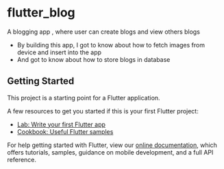 # flutter_blog 

A blogging app , where user can create blogs and view others blogs

- By building this app, I got to know about how to fetch images from device and insert into the app
- And got to know about how to store blogs in database 

## Getting Started

This project is a starting point for a Flutter application.

A few resources to get you started if this is your first Flutter project:

- [Lab: Write your first Flutter app](https://flutter.dev/docs/get-started/codelab)
- [Cookbook: Useful Flutter samples](https://flutter.dev/docs/cookbook)

For help getting started with Flutter, view our
[online documentation](https://flutter.dev/docs), which offers tutorials,
samples, guidance on mobile development, and a full API reference.
